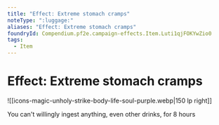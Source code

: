 ```yaml
---
title: "Effect: Extreme stomach cramps"
noteType: ":luggage:"
aliases: "Effect: Extreme stomach cramps"
foundryId: Compendium.pf2e.campaign-effects.Item.Luti1qjFOKYwZio0
tags:
  - Item
---
```


# Effect: Extreme stomach cramps
![[icons-magic-unholy-strike-body-life-soul-purple.webp|150 lp right]]

You can't willingly ingest anything, even other drinks, for 8 hours
